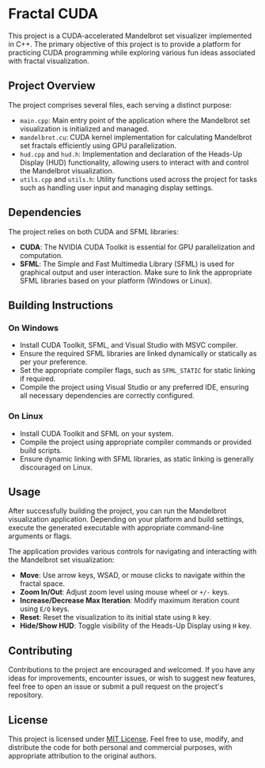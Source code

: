 # Fractal CUDA

This project is a CUDA-accelerated Mandelbrot set visualizer implemented in C++. The primary objective of this project is to provide a platform for practicing CUDA programming while exploring various fun ideas associated with fractal visualization.

## Project Overview

The project comprises several files, each serving a distinct purpose:

- `main.cpp`: Main entry point of the application where the Mandelbrot set visualization is initialized and managed.
- `mandelbrot.cu`: CUDA kernel implementation for calculating Mandelbrot set fractals efficiently using GPU parallelization.
- `hud.cpp` and `hud.h`: Implementation and declaration of the Heads-Up Display (HUD) functionality, allowing users to interact with and control the Mandelbrot visualization.
- `utils.cpp` and `utils.h`: Utility functions used across the project for tasks such as handling user input and managing display settings.

## Dependencies

The project relies on both CUDA and SFML libraries:

- **CUDA**: The NVIDIA CUDA Toolkit is essential for GPU parallelization and computation.
- **SFML**: The Simple and Fast Multimedia Library (SFML) is used for graphical output and user interaction. Make sure to link the appropriate SFML libraries based on your platform (Windows or Linux).

## Building Instructions

### On Windows

- Install CUDA Toolkit, SFML, and Visual Studio with MSVC compiler.
- Ensure the required SFML libraries are linked dynamically or statically as per your preference.
- Set the appropriate compiler flags, such as `SFML_STATIC` for static linking if required.
- Compile the project using Visual Studio or any preferred IDE, ensuring all necessary dependencies are correctly configured.

### On Linux

- Install CUDA Toolkit and SFML on your system.
- Compile the project using appropriate compiler commands or provided build scripts.
- Ensure dynamic linking with SFML libraries, as static linking is generally discouraged on Linux.

## Usage

After successfully building the project, you can run the Mandelbrot visualization application. Depending on your platform and build settings, execute the generated executable with appropriate command-line arguments or flags.

The application provides various controls for navigating and interacting with the Mandelbrot set visualization:

- **Move**: Use arrow keys, WSAD, or mouse clicks to navigate within the fractal space.
- **Zoom In/Out**: Adjust zoom level using mouse wheel or `+/-` keys.
- **Increase/Decrease Max Iteration**: Modify maximum iteration count using `E/Q` keys.
- **Reset**: Reset the visualization to its initial state using `R` key.
- **Hide/Show HUD**: Toggle visibility of the Heads-Up Display using `H` key.

## Contributing

Contributions to the project are encouraged and welcomed. If you have any ideas for improvements, encounter issues, or wish to suggest new features, feel free to open an issue or submit a pull request on the project's repository.

## License

This project is licensed under [MIT License](LICENSE). Feel free to use, modify, and distribute the code for both personal and commercial purposes, with appropriate attribution to the original authors.
